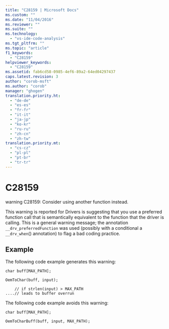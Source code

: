 ```yaml
---
title: "C28159 | Microsoft Docs"
ms.custom: ""
ms.date: "11/04/2016"
ms.reviewer: ""
ms.suite: ""
ms.technology: 
  - "vs-ide-code-analysis"
ms.tgt_pltfrm: ""
ms.topic: "article"
f1_keywords: 
  - "C28159"
helpviewer_keywords: 
  - "C28159"
ms.assetid: fab6cd58-0985-4ef6-89a2-64ed04297437
caps.latest.revision: 3
author: "corob-msft"
ms.author: "corob"
manager: "ghogen"
translation.priority.ht: 
  - "de-de"
  - "es-es"
  - "fr-fr"
  - "it-it"
  - "ja-jp"
  - "ko-kr"
  - "ru-ru"
  - "zh-cn"
  - "zh-tw"
translation.priority.mt: 
  - "cs-cz"
  - "pl-pl"
  - "pt-br"
  - "tr-tr"
---
```

# C28159
warning C28159: Consider using another function instead.  
  
 This warning is reported for Drivers is suggesting that you use a preferred function call that is semantically equivalent to the function that the driver is calling. This is a general warning message; the annotation `__drv_preferredFunction` was used (possibly with a conditional a `__drv_when`() annotation) to flag a bad coding practice.  
  
## Example  
 The following code example generates this warning:  
  
```  
char buff[MAX_PATH];  
  
OemToChar(buff, input);  
  
    // if strlen(input) > MAX_PATH  
....// leads to buffer overrun  
```  
  
 The following code example avoids this warning:  
  
```  
char buff[MAX_PATH];  
  
OemToCharBuff(buff, input, MAX_PATH);  
```